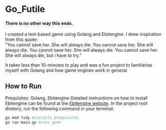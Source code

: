 # Go_Futile
#### There is no other way this ends.
I created a text-based game using Golang and Ebitengine. I drew inspiration from this quote:<br>
"You cannot save her. She will always die. You cannot save her. She will always die. You cannot save her. 
She will always die. You cannot save her. She will always die, but i have to try."

It takes less than 10-minutes to play and was a fun project to familiarise myself with Golang and how game engines work in general.


## How to Run
Prequisites: Golang, Ebitengine
Detailed instructions on how to install Ebitengine can be found at the [Ebitengine website](https://ebitengine.org/en/documents/install.html).
In the project root diretory, run the following command in your terminal:

```bash
go mod tidy #installs prequisites
go run main.go #runs game
